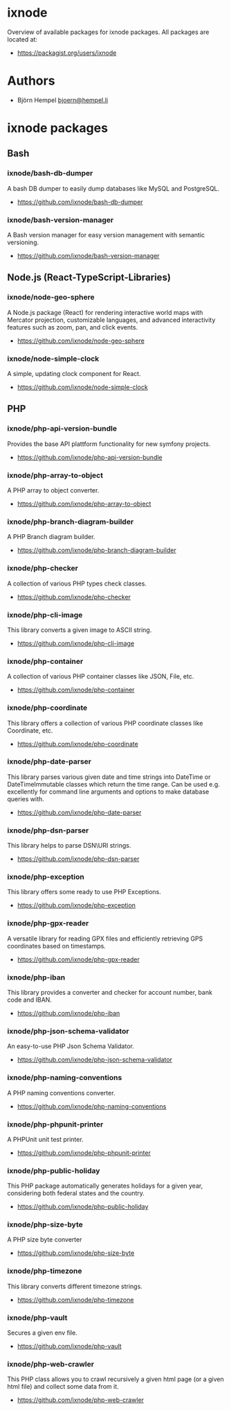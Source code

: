 # ixnode

Overview of available packages for ixnode packages. All packages are located at:

* https://packagist.org/users/ixnode

# Authors

* Björn Hempel <bjoern@hempel.li>

# ixnode packages

## Bash

### ixnode/bash-db-dumper

A bash DB dumper to easily dump databases like MySQL and PostgreSQL.

* https://github.com/ixnode/bash-db-dumper


### ixnode/bash-version-manager

A Bash version manager for easy version management with semantic versioning.

* https://github.com/ixnode/bash-version-manager


## Node.js (React-TypeScript-Libraries)

### ixnode/node-geo-sphere

A Node.js package (React) for rendering interactive world maps with Mercator projection, customizable languages, and advanced interactivity features such as zoom, pan, and click events.

* https://github.com/ixnode/node-geo-sphere

### ixnode/node-simple-clock

A simple, updating clock component for React.

* https://github.com/ixnode/node-simple-clock



## PHP

### ixnode/php-api-version-bundle

Provides the base API plattform functionality for new symfony projects.

* https://github.com/ixnode/php-api-version-bundle


### ixnode/php-array-to-object

A PHP array to object converter.

* https://github.com/ixnode/php-array-to-object


### ixnode/php-branch-diagram-builder

A PHP Branch diagram builder.

* https://github.com/ixnode/php-branch-diagram-builder


### ixnode/php-checker

A collection of various PHP types check classes.

* https://github.com/ixnode/php-checker


### ixnode/php-cli-image

This library converts a given image to ASCII string.

* https://github.com/ixnode/php-cli-image


### ixnode/php-container

A collection of various PHP container classes like JSON, File, etc.

* https://github.com/ixnode/php-container


### ixnode/php-coordinate

This library offers a collection of various PHP coordinate classes like Coordinate, etc.

* https://github.com/ixnode/php-coordinate


### ixnode/php-date-parser

This library parses various given date and time strings into DateTime or DateTimeImmutable classes which return the time range. Can be used e.g. excellently for command line arguments and options to make database queries with.

* https://github.com/ixnode/php-date-parser


### ixnode/php-dsn-parser

This library helps to parse DSN\URI strings.

* https://github.com/ixnode/php-dsn-parser


### ixnode/php-exception

This library offers some ready to use PHP Exceptions.

* https://github.com/ixnode/php-exception


### ixnode/php-gpx-reader

A versatile library for reading GPX files and efficiently retrieving GPS coordinates based on timestamps.

* https://github.com/ixnode/php-gpx-reader


### ixnode/php-iban

This library provides a converter and checker for account number, bank code and IBAN.

* https://github.com/ixnode/php-iban


### ixnode/php-json-schema-validator

An easy-to-use PHP Json Schema Validator.

* https://github.com/ixnode/php-json-schema-validator


### ixnode/php-naming-conventions

A PHP naming conventions converter.

* https://github.com/ixnode/php-naming-conventions


### ixnode/php-phpunit-printer

A PHPUnit unit test printer.

* https://github.com/ixnode/php-phpunit-printer


### ixnode/php-public-holiday

This PHP package automatically generates holidays for a given year, considering both federal states and the country.

* https://github.com/ixnode/php-public-holiday


### ixnode/php-size-byte

A PHP size byte converter

* https://github.com/ixnode/php-size-byte


### ixnode/php-timezone

This library converts different timezone strings.

* https://github.com/ixnode/php-timezone


### ixnode/php-vault

Secures a given env file.

* https://github.com/ixnode/php-vault


### ixnode/php-web-crawler

This PHP class allows you to crawl recursively a given html page (or a given html file) and collect some data from it.

* https://github.com/ixnode/php-web-crawler
